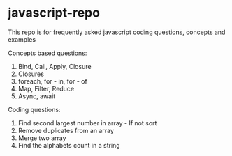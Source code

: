 # javascript-repo
This repo is for frequently asked javascript coding questions, concepts and examples

Concepts based questions:
1. Bind, Call, Apply, Closure
2. Closures
3. foreach, for - in, for - of
4. Map, Filter, Reduce
5. Async, await

Coding questions:
1. Find second largest number in array - If not sort
2. Remove duplicates from an array
3. Merge two array
4. Find the alphabets count in a string